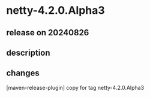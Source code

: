 # netty-4.2.0.Alpha3

## release on 20240826

## description

## changes

[maven-release-plugin] copy for tag netty-4.2.0.Alpha3

